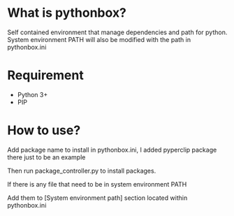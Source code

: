 # What is pythonbox?
Self contained environment that manage dependencies and path for python.
System environment PATH will also be modified with the path in pythonbox.ini

# Requirement
- Python 3+
- PIP

# How to use?

Add package name to install in pythonbox.ini, I added pyperclip package there just to be an example

Then run package_controller.py to install packages.

If there is any file that need to be in system environment PATH

Add them to [System environment path] section located within pythonbox.ini
